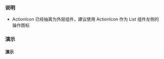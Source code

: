 ### 说明

-   ActionIcon 已经抽离为外层组件，建议使用 ActionIcon 作为 List 组件左侧的操作图标

### 演示

#### 演示

```js {"codepath": "action_icon.jsx"}
```
